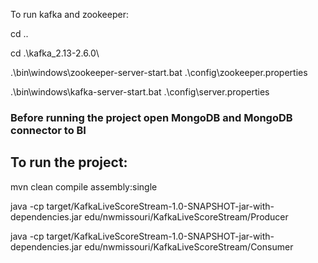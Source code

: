To run kafka and zookeeper: 

cd ..

cd .\kafka_2.13-2.6.0\


.\bin\windows\zookeeper-server-start.bat  .\config\zookeeper.properties

.\bin\windows\kafka-server-start.bat  .\config\server.properties

### Before running the project open MongoDB and MongoDB connector to BI
## To run the project: 

mvn clean compile assembly:single

java -cp target/KafkaLiveScoreStream-1.0-SNAPSHOT-jar-with-dependencies.jar edu/nwmissouri/KafkaLiveScoreStream/Producer

java -cp target/KafkaLiveScoreStream-1.0-SNAPSHOT-jar-with-dependencies.jar edu/nwmissouri/KafkaLiveScoreStream/Consumer


